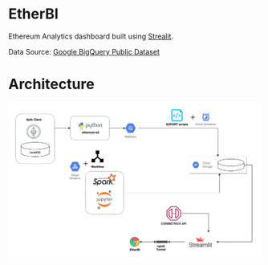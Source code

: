 # EtherBI

Ethereum Analytics dashboard built using [Strealit](https://streamlit.io/).

Data Source: [Google BigQuery Public Dataset](https://cloud.google.com/blog/products/data-analytics/ethereum-bigquery-public-dataset-smart-contract-analytics)

# Architecture

![alt text](https://github.com/harian19/EtherBI/blob/main/bda_archi_img.png)


